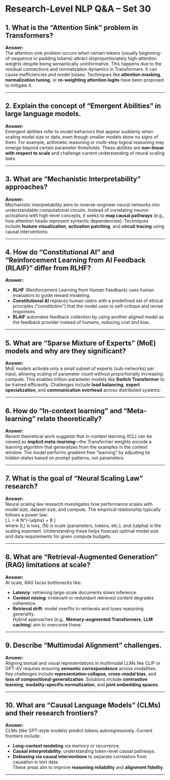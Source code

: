 # Research-Level NLP Q&A – Set 30

## 1. What is the “Attention Sink” problem in Transformers?
**Answer:**  
The attention sink problem occurs when certain tokens (usually beginning-of-sequence or padding tokens) attract disproportionately high attention weights despite being semantically uninformative. This happens due to the residual connections and normalization dynamics in Transformers. It can cause inefficiencies and model biases. Techniques like **attention masking**, **normalization tuning**, or **re-weighting attention logits** have been proposed to mitigate it.

---

## 2. Explain the concept of “Emergent Abilities” in large language models.
**Answer:**  
Emergent abilities refer to model behaviors that appear suddenly when scaling model size or data, even though smaller models show no signs of them. For example, arithmetic reasoning or multi-step logical reasoning may emerge beyond certain parameter thresholds. These abilities are **non-linear with respect to scale** and challenge current understanding of neural scaling laws.

---

## 3. What are “Mechanistic Interpretability” approaches?
**Answer:**  
Mechanistic interpretability aims to reverse-engineer neural networks into understandable computational circuits. Instead of correlating neuron activations with high-level concepts, it seeks to **map causal pathways** (e.g., how attention heads represent syntactic dependencies). Techniques include **feature visualization**, **activation patching**, and **circuit tracing** using causal interventions.

---

## 4. How do “Constitutional AI” and “Reinforcement Learning from AI Feedback (RLAIF)” differ from RLHF?
**Answer:**  
- **RLHF** (Reinforcement Learning from Human Feedback) uses human evaluators to guide reward modeling.  
- **Constitutional AI** replaces human raters with a predefined set of ethical principles (“constitution”) that the model uses to self-critique and revise responses.  
- **RLAIF** automates feedback collection by using another aligned model as the feedback provider instead of humans, reducing cost and bias.

---

## 5. What are “Sparse Mixture of Experts” (MoE) models and why are they significant?
**Answer:**  
MoE models activate only a small subset of experts (sub-networks) per input, allowing scaling of parameter count without proportionally increasing compute. This enables trillion-parameter models like **Switch Transformer** to be trained efficiently. Challenges include **load balancing**, **expert specialization**, and **communication overhead** across distributed systems.

---

## 6. How do “In-context learning” and “Meta-learning” relate theoretically?
**Answer:**  
Recent theoretical work suggests that in-context learning (ICL) can be viewed as **implicit meta-learning**—the Transformer weights encode a learning algorithm that generalizes from the examples in the context window. The model performs gradient-free “learning” by adjusting its hidden states based on prompt patterns, not parameters.

---

## 7. What is the goal of “Neural Scaling Law” research?
**Answer:**  
Neural scaling law research investigates how performance scales with model size, dataset size, and compute. The empirical relationship typically follows a power law:  
\[
L = A N^{-\alpha} + B
\]  
where \(L\) is loss, \(N\) is scale (parameters, tokens, etc.), and \(\alpha\) is the scaling exponent. Understanding these helps forecast optimal model size and data requirements for given compute budgets.

---

## 8. What are “Retrieval-Augmented Generation” (RAG) limitations at scale?
**Answer:**  
At scale, RAG faces bottlenecks like:  
- **Latency**: retrieving large-scale documents slows inference.  
- **Context mixing**: irrelevant or redundant retrieved content degrades coherence.  
- **Retrieval drift**: model overfits to retrievals and loses reasoning generality.  
Hybrid approaches (e.g., **Memory-augmented Transformers**, **LLM caching**) aim to overcome these.

---

## 9. Describe “Multimodal Alignment” challenges.
**Answer:**  
Aligning textual and visual representations in multimodal LLMs like CLIP or GPT-4V requires ensuring **semantic correspondence** across modalities. Key challenges include **representation collapse**, **cross-modal bias**, and **loss of compositional generalization**. Solutions include **contrastive learning**, **modality-specific normalization**, and **joint embedding spaces**.

---

## 10. What are “Causal Language Models” (CLMs) and their research frontiers?
**Answer:**  
CLMs (like GPT-style models) predict tokens autoregressively. Current frontiers include:  
- **Long-context modeling** via memory or recurrence.  
- **Causal interpretability**: understanding token-level causal pathways.  
- **Debiasing via causal interventions** to separate correlation from causation in text data.  
These areas aim to improve **reasoning reliability** and **alignment fidelity**.

---
